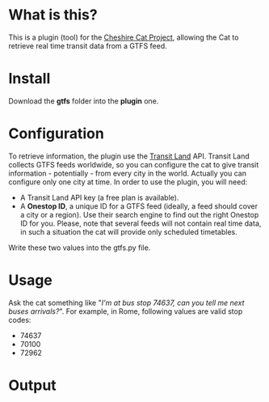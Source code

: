 # What is this?
This is a plugin (tool) for the [Cheshire Cat Project](https://github.com/pieroit/cheshire-cat), allowing the Cat to retrieve real time transit data from a GTFS feed.

# Install
Download the **gtfs** folder into the **plugin** one.

# Configuration
To retrieve information, the plugin use the [Transit Land](https://www.transit.land/) API. Transit Land collects GTFS feeds worldwide, so you can configure the cat to give transit information - potentially - from every city in the world. Actually you can configure only one city at time. In order to use the plugin, you will need:
- A Transit Land API key (a free plan is available).
- A **Onestop ID**, a unique ID for a GTFS feed (ideally, a feed should cover a city or a region). Use their search engine to find out the right Onestop ID for you. Please, note that several feeds will not contain real time data, in such a situation the cat will provide only scheduled timetables.

Write these two values into the gtfs.py file.

# Usage
Ask the cat something like "*I'm at bus stop 74637, can you tell me next buses arrivals?*". For example, in Rome, following values are valid stop codes:
- 74637
- 70100
- 72962

# Output

